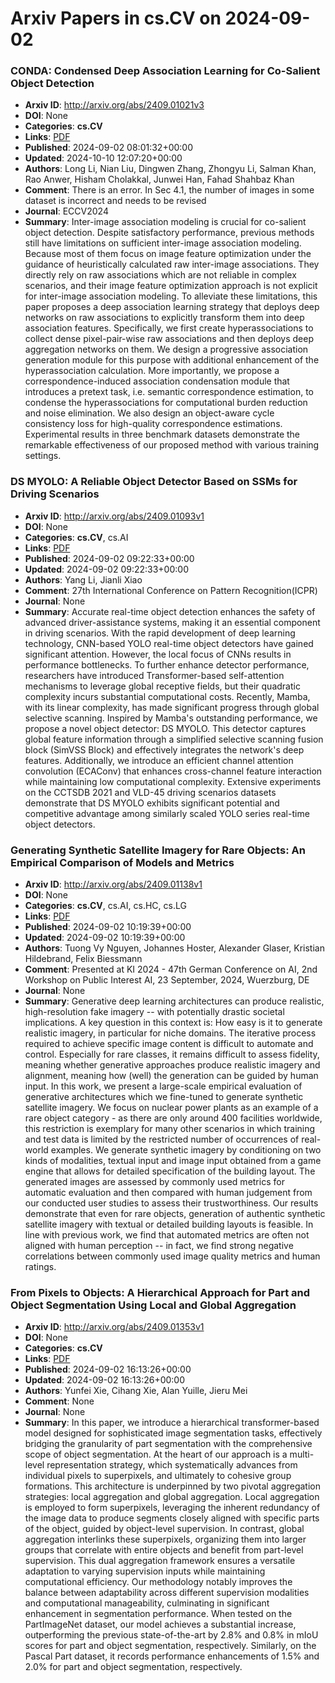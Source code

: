 # Arxiv Papers in cs.CV on 2024-09-02
### CONDA: Condensed Deep Association Learning for Co-Salient Object Detection
- **Arxiv ID**: http://arxiv.org/abs/2409.01021v3
- **DOI**: None
- **Categories**: **cs.CV**
- **Links**: [PDF](http://arxiv.org/pdf/2409.01021v3)
- **Published**: 2024-09-02 08:01:32+00:00
- **Updated**: 2024-10-10 12:07:20+00:00
- **Authors**: Long Li, Nian Liu, Dingwen Zhang, Zhongyu Li, Salman Khan, Rao Anwer, Hisham Cholakkal, Junwei Han, Fahad Shahbaz Khan
- **Comment**: There is an error. In Sec 4.1, the number of images in some dataset
  is incorrect and needs to be revised
- **Journal**: ECCV2024
- **Summary**: Inter-image association modeling is crucial for co-salient object detection. Despite satisfactory performance, previous methods still have limitations on sufficient inter-image association modeling. Because most of them focus on image feature optimization under the guidance of heuristically calculated raw inter-image associations. They directly rely on raw associations which are not reliable in complex scenarios, and their image feature optimization approach is not explicit for inter-image association modeling. To alleviate these limitations, this paper proposes a deep association learning strategy that deploys deep networks on raw associations to explicitly transform them into deep association features. Specifically, we first create hyperassociations to collect dense pixel-pair-wise raw associations and then deploys deep aggregation networks on them. We design a progressive association generation module for this purpose with additional enhancement of the hyperassociation calculation. More importantly, we propose a correspondence-induced association condensation module that introduces a pretext task, i.e. semantic correspondence estimation, to condense the hyperassociations for computational burden reduction and noise elimination. We also design an object-aware cycle consistency loss for high-quality correspondence estimations. Experimental results in three benchmark datasets demonstrate the remarkable effectiveness of our proposed method with various training settings.



### DS MYOLO: A Reliable Object Detector Based on SSMs for Driving Scenarios
- **Arxiv ID**: http://arxiv.org/abs/2409.01093v1
- **DOI**: None
- **Categories**: **cs.CV**, cs.AI
- **Links**: [PDF](http://arxiv.org/pdf/2409.01093v1)
- **Published**: 2024-09-02 09:22:33+00:00
- **Updated**: 2024-09-02 09:22:33+00:00
- **Authors**: Yang Li, Jianli Xiao
- **Comment**: 27th International Conference on Pattern Recognition(ICPR)
- **Journal**: None
- **Summary**: Accurate real-time object detection enhances the safety of advanced driver-assistance systems, making it an essential component in driving scenarios. With the rapid development of deep learning technology, CNN-based YOLO real-time object detectors have gained significant attention. However, the local focus of CNNs results in performance bottlenecks. To further enhance detector performance, researchers have introduced Transformer-based self-attention mechanisms to leverage global receptive fields, but their quadratic complexity incurs substantial computational costs. Recently, Mamba, with its linear complexity, has made significant progress through global selective scanning. Inspired by Mamba's outstanding performance, we propose a novel object detector: DS MYOLO. This detector captures global feature information through a simplified selective scanning fusion block (SimVSS Block) and effectively integrates the network's deep features. Additionally, we introduce an efficient channel attention convolution (ECAConv) that enhances cross-channel feature interaction while maintaining low computational complexity. Extensive experiments on the CCTSDB 2021 and VLD-45 driving scenarios datasets demonstrate that DS MYOLO exhibits significant potential and competitive advantage among similarly scaled YOLO series real-time object detectors.



### Generating Synthetic Satellite Imagery for Rare Objects: An Empirical Comparison of Models and Metrics
- **Arxiv ID**: http://arxiv.org/abs/2409.01138v1
- **DOI**: None
- **Categories**: **cs.CV**, cs.AI, cs.HC, cs.LG
- **Links**: [PDF](http://arxiv.org/pdf/2409.01138v1)
- **Published**: 2024-09-02 10:19:39+00:00
- **Updated**: 2024-09-02 10:19:39+00:00
- **Authors**: Tuong Vy Nguyen, Johannes Hoster, Alexander Glaser, Kristian Hildebrand, Felix Biessmann
- **Comment**: Presented at KI 2024 - 47th German Conference on AI, 2nd Workshop on
  Public Interest AI, 23 September, 2024, Wuerzburg, DE
- **Journal**: None
- **Summary**: Generative deep learning architectures can produce realistic, high-resolution fake imagery -- with potentially drastic societal implications. A key question in this context is: How easy is it to generate realistic imagery, in particular for niche domains. The iterative process required to achieve specific image content is difficult to automate and control. Especially for rare classes, it remains difficult to assess fidelity, meaning whether generative approaches produce realistic imagery and alignment, meaning how (well) the generation can be guided by human input. In this work, we present a large-scale empirical evaluation of generative architectures which we fine-tuned to generate synthetic satellite imagery. We focus on nuclear power plants as an example of a rare object category - as there are only around 400 facilities worldwide, this restriction is exemplary for many other scenarios in which training and test data is limited by the restricted number of occurrences of real-world examples. We generate synthetic imagery by conditioning on two kinds of modalities, textual input and image input obtained from a game engine that allows for detailed specification of the building layout. The generated images are assessed by commonly used metrics for automatic evaluation and then compared with human judgement from our conducted user studies to assess their trustworthiness. Our results demonstrate that even for rare objects, generation of authentic synthetic satellite imagery with textual or detailed building layouts is feasible. In line with previous work, we find that automated metrics are often not aligned with human perception -- in fact, we find strong negative correlations between commonly used image quality metrics and human ratings.



### From Pixels to Objects: A Hierarchical Approach for Part and Object Segmentation Using Local and Global Aggregation
- **Arxiv ID**: http://arxiv.org/abs/2409.01353v1
- **DOI**: None
- **Categories**: **cs.CV**
- **Links**: [PDF](http://arxiv.org/pdf/2409.01353v1)
- **Published**: 2024-09-02 16:13:26+00:00
- **Updated**: 2024-09-02 16:13:26+00:00
- **Authors**: Yunfei Xie, Cihang Xie, Alan Yuille, Jieru Mei
- **Comment**: None
- **Journal**: None
- **Summary**: In this paper, we introduce a hierarchical transformer-based model designed for sophisticated image segmentation tasks, effectively bridging the granularity of part segmentation with the comprehensive scope of object segmentation. At the heart of our approach is a multi-level representation strategy, which systematically advances from individual pixels to superpixels, and ultimately to cohesive group formations. This architecture is underpinned by two pivotal aggregation strategies: local aggregation and global aggregation. Local aggregation is employed to form superpixels, leveraging the inherent redundancy of the image data to produce segments closely aligned with specific parts of the object, guided by object-level supervision. In contrast, global aggregation interlinks these superpixels, organizing them into larger groups that correlate with entire objects and benefit from part-level supervision. This dual aggregation framework ensures a versatile adaptation to varying supervision inputs while maintaining computational efficiency.   Our methodology notably improves the balance between adaptability across different supervision modalities and computational manageability, culminating in significant enhancement in segmentation performance. When tested on the PartImageNet dataset, our model achieves a substantial increase, outperforming the previous state-of-the-art by 2.8% and 0.8% in mIoU scores for part and object segmentation, respectively. Similarly, on the Pascal Part dataset, it records performance enhancements of 1.5% and 2.0% for part and object segmentation, respectively.




